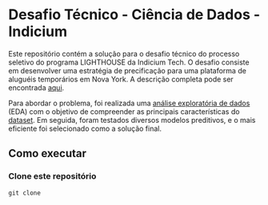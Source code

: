 # Desafio Técnico - Ciência de Dados - Indicium

Este repositório contém a solução para o desafio técnico do processo seletivo do programa LIGHTHOUSE da Indicium Tech. O desafio consiste em desenvolver uma estratégia de precificação para uma plataforma de aluguéis temporários em Nova York. A descrição completa pode ser encontrada [aqui](Descrição.md).  

Para abordar o problema, foi realizada uma [análise exploratória de dados](EDA.ipynb) (EDA) com o objetivo de compreender as principais características do [dataset](Data/teste_indicium_precificacao.csv). Em seguida, foram testados diversos modelos preditivos, e o mais eficiente foi selecionado como a solução final.

## Como executar

### Clone este repositório

```
git clone 
```
